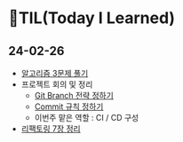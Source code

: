 # 📝TIL(Today I Learned)
## 24-02-26
- [알고리즘 3문제 풀기](https://github.com/PureKite/java-coding-test-study)
- 프로젝트 회의 및 정리
  - [Git Branch 전략 정하기](https://github.com/Coffee-Study/delivery-service-docs/blob/main/1.Git/1.%20Git%20Branch%20%EC%A0%84%EB%9E%B5.md)
  - [Commit 규칙 정하기](https://github.com/Coffee-Study/delivery-service-docs/blob/main/1.Git/2.%20Commit%20%EA%B7%9C%EC%B9%99.md)
  - 이번주 맡은 역할 : CI / CD 구성
- [리팩토링 7장 정리](https://github.com/PureKite/Book/blob/main/REFACTORING/Chapter07.md)